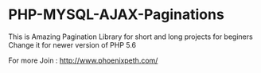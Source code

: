 # PHP-MYSQL-AJAX-Paginations
This is Amazing Pagination Library for short and long projects for beginers
Change it for newer version of PHP 5.6 

For more Join : http://www.phoenixpeth.com/
